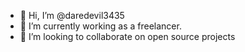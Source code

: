 - 👋 Hi, I’m @daredevil3435
- 🌱 I’m currently working as a freelancer.
- 💞️ I’m looking to collaborate on open source projects


<!---
daredevil3435/daredevil3435 is a ✨ special ✨ repository because its `README.md` (this file) appears on your GitHub profile.
You can click the Preview link to take a look at your changes.
--->
